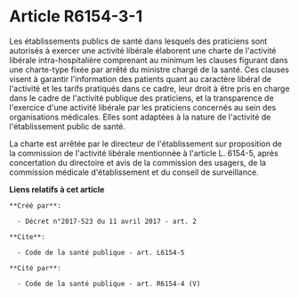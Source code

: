 # Article R6154-3-1

Les établissements publics de santé dans lesquels des praticiens sont autorisés à exercer une activité libérale élaborent une
charte de l'activité libérale intra-hospitalière comprenant au minimum les clauses figurant dans une charte-type fixée par
arrêté du ministre chargé de la santé. Ces clauses visent à garantir l'information des patients quant au caractère libéral de
l'activité et les tarifs pratiqués dans ce cadre, leur droit à être pris en charge dans le cadre de l'activité publique des
praticiens, et la transparence de l'exercice d'une activité libérale par les praticiens concernés au sein des organisations
médicales. Elles sont adaptées à la nature de l'activité de l'établissement public de santé. 

La charte est arrêtée par le directeur de l'établissement sur proposition de la commission de l'activité libérale mentionnée
à l'article L. 6154-5, après concertation du directoire et avis de la commission des usagers, de la commission médicale
d'établissement et du conseil de surveillance.

**Liens relatifs à cet article**

	**Créé par**:

	  - Décret n°2017-523 du 11 avril 2017 - art. 2

	**Cite**:

	  - Code de la santé publique - art. L6154-5

	**Cité par**:

	  - Code de la santé publique - art. R6154-4 (V)
